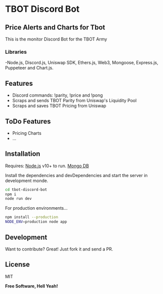 # TBOT Discord Bot
## Price Alerts and Charts for Tbot

This is the monitor Discord Bot for the TBOT Army
### Libraries
-Node.js, Discord.js, Uniswap SDK, Ethers.js, Web3, Mongoose, Express.js, Puppeteer and Chart.js.

## Features

- Discord commands: !parity, !price and !pong
- Scraps and sends TBOT Parity from Uniswap's Liquidity Pool
- Scraps and saves TBOT Pricing from Uniswap

## ToDo Features

- Pricing Charts
- ...


## Installation

Requires:
[Node.js](https://nodejs.org/) v10+ to run.
[Mongo DB](https://www.mongodb.com/)

Install the dependencies and devDependencies and start the server in development monde.

```sh
cd tbot-discord-bot
npm i
node run dev
```

For production environments...

```sh
npm install --production
NODE_ENV=production node app
```

## Development

Want to contribute? Great! Just fork it and send a PR.

## License

MIT

**Free Software, Hell Yeah!**